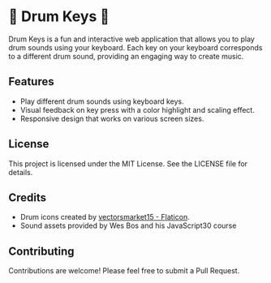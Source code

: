 # 🥁 Drum Keys 🥁

Drum Keys is a fun and interactive web application that allows you to play drum sounds using your keyboard. Each key on your keyboard corresponds to a different drum sound, providing an engaging way to create music.

## Features

- Play different drum sounds using keyboard keys.
- Visual feedback on key press with a color highlight and scaling effect.
- Responsive design that works on various screen sizes.

## License

This project is licensed under the MIT License. See the LICENSE file for details.

## Credits

- Drum icons created by [vectorsmarket15 - Flaticon](https://www.flaticon.com/free-icons/drum).
- Sound assets provided by Wes Bos and his JavaScript30 course

## Contributing

Contributions are welcome! Please feel free to submit a Pull Request.
